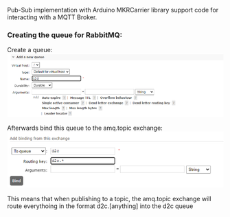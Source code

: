 Pub-Sub implementation with Arduino MKRCarrier library support code for interacting with a MQTT Broker.


### Creating the queue for RabbitMQ:
Create a queue:
![alt text](readme/image.png)

Afterwards bind this queue to the amq.topic exchange:
![alt text](readme/image2.png)

This means that when publishing to a topic, the amq.topic exchange will route everythoing in the format d2c.[anything] into the d2c queue

